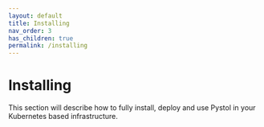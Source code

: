 ```yaml
---
layout: default
title: Installing
nav_order: 3
has_children: true
permalink: /installing
---
```


# Installing

This section will describe how to
fully install, deploy and use Pystol
in your Kubernetes based infrastructure.
